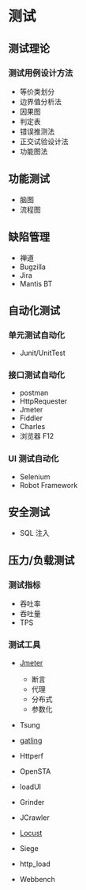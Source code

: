# 测试
## 测试理论
### 测试用例设计方法

  - 等价类划分
  - 边界值分析法
  - 因果图
  - 判定表
  - 错误推测法
  - 正交试验设计法
  - 功能图法
  
## 功能测试

  - 脑图
  - 流程图

## 缺陷管理

  - 禅道
  - Bugzilla
  - Jira
  - Mantis BT

## 自动化测试
### 单元测试自动化

  - Junit/UnitTest

### 接口测试自动化

  - postman
  - HttpRequester
  - Jmeter
  - Fiddler
  - Charles
  - 浏览器 F12

### UI 测试自动化

  - Selenium
  - Robot Framework

## 安全测试

  - SQL 注入

## 压力/负载测试
### 测试指标

  - 吞吐率
  - 吞吐量
  - TPS
  
### 测试工具

- [Jmeter](http://jmeter.apache.org/)

  - 断言
  - 代理
  - 分布式
  - 参数化

- Tsung
- [gatling](http://gatling.io/)
- Httperf
- OpenSTA
- loadUI
- Grinder
- JCrawler
- [Locust](http://locust.io/)
- Siege
- http_load
- Webbench

